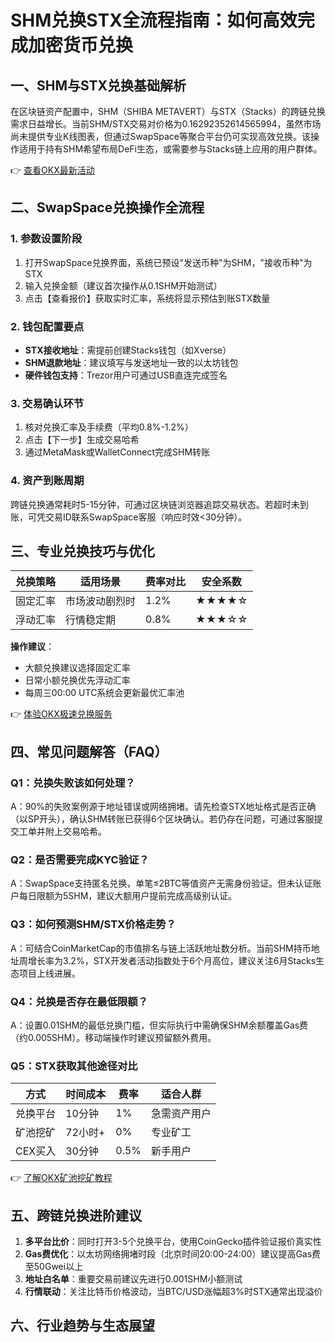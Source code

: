 # SHM兑换STX全流程指南：如何高效完成加密货币兑换

## 一、SHM与STX兑换基础解析
在区块链资产配置中，SHM（SHIBA METAVERT）与STX（Stacks）的跨链兑换需求日益增长。当前SHM/STX交易对价格为0.16292352614565994，虽然市场尚未提供专业K线图表，但通过SwapSpace等聚合平台仍可实现高效兑换。该操作适用于持有SHM希望布局DeFi生态，或需要参与Stacks链上应用的用户群体。

👉 [查看OKX最新活动](https://bit.ly/okx_welcome)

## 二、SwapSpace兑换操作全流程
### 1. 参数设置阶段
1. 打开SwapSpace兑换界面，系统已预设"发送币种"为SHM，"接收币种"为STX
2. 输入兑换金额（建议首次操作从0.1SHM开始测试）
3. 点击【查看报价】获取实时汇率，系统将显示预估到账STX数量

### 2. 钱包配置要点
- **STX接收地址**：需提前创建Stacks钱包（如Xverse）
- **SHM退款地址**：建议填写与发送地址一致的以太坊钱包
- **硬件钱包支持**：Trezor用户可通过USB直连完成签名

### 3. 交易确认环节
1. 核对兑换汇率及手续费（平均0.8%-1.2%）
2. 点击【下一步】生成交易哈希
3. 通过MetaMask或WalletConnect完成SHM转账

### 4. 资产到账周期
跨链兑换通常耗时5-15分钟，可通过区块链浏览器追踪交易状态。若超时未到账，可凭交易ID联系SwapSpace客服（响应时效<30分钟）。

## 三、专业兑换技巧与优化
| 兑换策略 | 适用场景 | 费率对比 | 安全系数 |
|---------|----------|----------|----------|
| 固定汇率 | 市场波动剧烈时 | 1.2% | ★★★★☆ |
| 浮动汇率 | 行情稳定期 | 0.8% | ★★★☆☆ |

**操作建议**：
- 大额兑换建议选择固定汇率
- 日常小额兑换优先浮动汇率
- 每周三00:00 UTC系统会更新最优汇率池

👉 [体验OKX极速兑换服务](https://bit.ly/okx_welcome)

## 四、常见问题解答（FAQ）
### Q1：兑换失败该如何处理？
A：90%的失败案例源于地址错误或网络拥堵。请先检查STX地址格式是否正确（以SP开头），确认SHM转账已获得6个区块确认。若仍存在问题，可通过客服提交工单并附上交易哈希。

### Q2：是否需要完成KYC验证？
A：SwapSpace支持匿名兑换，单笔≤2BTC等值资产无需身份验证。但未认证账户每日限额为5SHM，建议大额用户提前完成高级别认证。

### Q3：如何预测SHM/STX价格走势？
A：可结合CoinMarketCap的市值排名与链上活跃地址数分析。当前SHM持币地址周增长率为3.2%，STX开发者活动指数处于6个月高位，建议关注6月Stacks生态项目上线进展。

### Q4：兑换是否存在最低限额？
A：设置0.01SHM的最低兑换门槛，但实际执行中需确保SHM余额覆盖Gas费（约0.005SHM）。移动端操作时建议预留额外费用。

### Q5：STX获取其他途径对比
| 方式 | 时间成本 | 费率 | 适合人群 |
|------|----------|------|----------|
| 兑换平台 | 10分钟 | 1% | 急需资产用户 |
| 矿池挖矿 | 72小时+ | 0% | 专业矿工 |
| CEX买入 | 30分钟 | 0.5% | 新手用户 |

👉 [了解OKX矿池挖矿教程](https://bit.ly/okx_welcome)

## 五、跨链兑换进阶建议
1. **多平台比价**：同时打开3-5个兑换平台，使用CoinGecko插件验证报价真实性
2. **Gas费优化**：以太坊网络拥堵时段（北京时间20:00-24:00）建议提高Gas费至50Gwei以上
3. **地址白名单**：重要交易前建议先进行0.001SHM小额测试
4. **行情联动**：关注比特币价格波动，当BTC/USD涨幅超3%时STX通常出现溢价

## 六、行业趋势与生态展望